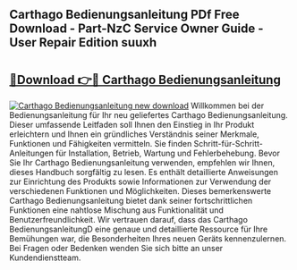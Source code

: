 ## Carthago Bedienungsanleitung PDf Free Download - Part-NzC Service Owner Guide - User Repair Edition suuxh

# <h2><a href="http://df2o6xd.blite.top/?on=Carthago+Bedienungsanleitung">🔗Download 👉🔴 Carthago Bedienungsanleitung</a></h2>

[![Carthago Bedienungsanleitung new download](https://i.imgur.com/lujVjoI.png)](http://df2o6xd.blite.top/?on=Carthago+Bedienungsanleitung)
Willkommen bei der Bedienungsanleitung für Ihr neu geliefertes Carthago Bedienungsanleitung. Dieser umfassende Leitfaden soll Ihnen den Einstieg in Ihr Produkt erleichtern und Ihnen ein gründliches Verständnis seiner Merkmale, Funktionen und Fähigkeiten vermitteln. Sie finden Schritt-für-Schritt-Anleitungen für Installation, Betrieb, Wartung und Fehlerbehebung. Bevor Sie Ihr Carthago Bedienungsanleitung verwenden, empfehlen wir Ihnen, dieses Handbuch sorgfältig zu lesen. Es enthält detaillierte Anweisungen zur Einrichtung des Produkts sowie Informationen zur Verwendung der verschiedenen Funktionen und Möglichkeiten. Dieses bemerkenswerte Carthago Bedienungsanleitung bietet dank seiner fortschrittlichen Funktionen eine nahtlose Mischung aus Funktionalität und Benutzerfreundlichkeit. Wir vertrauen darauf, dass das Carthago BedienungsanleitungD eine genaue und detaillierte Ressource für Ihre Bemühungen war, die Besonderheiten Ihres neuen Geräts kennenzulernen. Bei Fragen oder Bedenken wenden Sie sich bitte an unser Kundendienstteam.
